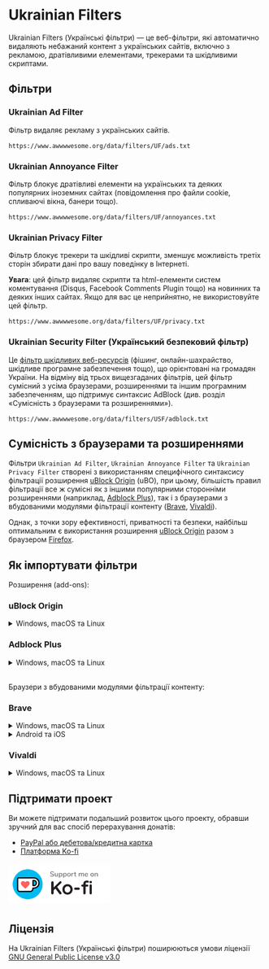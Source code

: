 # Ukrainian Filters

Ukrainian Filters (Українські фільтри) — це веб-фільтри, які автоматично видаляють небажаний контент з українських сайтів, включно з рекламою, дратівливими елементами, трекерами та шкідливими скриптами.

## Фільтри

### Ukrainian Ad Filter

Фільтр видаляє рекламу з українських сайтів.

```
https://www.awwwwesome.org/data/filters/UF/ads.txt
```

### Ukrainian Annoyance Filter

Фільтр блокує дратівливі елементи на українських та деяких популярних іноземних сайтах (повідомлення про файли cookie, спливаючі вікна, банери тощо).

```
https://www.awwwwesome.org/data/filters/UF/annoyances.txt
```

### Ukrainian Privacy Filter

Фільтр блокує трекери та шкідливі скрипти, зменшує можливість третіх сторін збирати дані про вашу поведінку в Інтернеті.

**Увага**: цей фільтр видаляє скрипти та html-елементи систем коментування (Disqus, Facebook Comments Plugin тощо) на новинних та деяких інших сайтах. Якщо для вас це неприйнятно, не використовуйте цей фільтр.

```
https://www.awwwwesome.org/data/filters/UF/privacy.txt
```

### Ukrainian Security Filter (Український безпековий фільтр)

Це [фільтр шкідливих веб-ресурсів](https://github.com/braveinnovators/ukrainian-security-filter) (фішинг, онлайн-шахрайство, шкідливе програмне забезпечення тощо), що орієнтовані на громадян України. На відміну від трьох вищезгаданих фільтрів, цей фільтр сумісний з усіма браузерами, розширеннями та іншим програмним забезпеченням, що підтримує синтаксис AdBlock (див. розділ «Сумісність з браузерами та розширеннями»).

```
https://www.awwwwesome.org/data/filters/USF/adblock.txt
```

## Сумісність з браузерами та розширеннями

Фільтри `Ukrainian Ad Filter`, `Ukrainian Annoyance Filter` та `Ukrainian Privacy Filter` створені з використанням специфічного синтаксису фільтрації розширення [uBlock Origin](https://github.com/gorhill/uBlock) (uBO), при цьому, більшість правил фільтрації все ж сумісні як з іншими популярними сторонніми розширеннями (наприклад, [Adblock Plus](https://adblockplus.org/)), так і з браузерами з вбудованими модулями фільтрації контенту ([Brave](https://brave.com/), [Vivaldi](https://vivaldi.com/)).

Однак, з точки зору ефективності, приватності та безпеки, найбільш оптимальним є використання розширення [uBlock Origin](https://ublockorigin.com/) разом з браузером [Firefox](https://www.mozilla.org/firefox/).

## Як імпортувати фільтри

Розширення (add-ons):

### uBlock Origin

<details>
<summary>Windows, macOS та Linux</summary>

1. Відкрити меню `Preferences` розширення uBlock Origin, клацнути мишею на вкладку `Filter lists` і прокрутити до розділу `Custom`
2. Клацнути мишею на `Import...` і у поле вводу вставити скопійовані адреси необхідних фільтрів, зберігши зміни.

Додаткова інструкція доступна за адресою: [https://github.com/gorhill/uBlock/wiki/Filter-lists-from-around-the-web](https://github.com/gorhill/uBlock/wiki/Filter-lists-from-around-the-web)
</details>

### Adblock Plus

<details>
<summary>Windows, macOS та Linux</summary>

1. Відкрити меню налаштування розширення Adblock Plus, клацнути мишею на вкладку `Advanced` і прокрутити до розділу `My filter list`
2. У поле вводу вставити скопійовані адреси необхідних фільтрів, зберігши зміни.

Додаткова інструкція доступна за адресою: [https://help.adblockplus.org/hc/en-us/articles/360062859913-Add-a-custom-filter](https://help.adblockplus.org/hc/en-us/articles/360062859913-Add-a-custom-filter)
</details>

<br>

Браузери з вбудованими модулями фільтрації контенту:

### Brave

<details>
<summary>Windows, macOS та Linux</summary>

1. У меню `Settings` відкрити вкладку `Shields` й змінити налаштування `Trackers & ads blocking` на `Aggressive`
2. У вкладці `Shields` відкрити розділ `Content filtering` і у розділі `Add custom filter lists` у поле вводу вставити скопійовані адреси необхідних фільтрів.
</details>

<details>
<summary>Android та iOS</summary>

1. У меню `Settings` відкрити розділ меню `Brave Shields & privacy` й змінити налаштування `Block trackers & ads` на `Aggressive`
2. Вийти з меню, відкрити нову вкладку та ввести наступну адресу: `brave://adblock`
3. Перейти до розділу `Subscribe to filter list`, натиснути на кнопку `Add filter list via URL` і у поле вводу вставити скопійовані адреси необхідних фільтрів, зберігши зміни шляхом натискання на кнопку `Submit`.

Додаткова інструкція доступна за адресою: https://brave.com/privacy-updates/10-custom-filter-lists/
</details>

### Vivaldi

<details>
<summary>Windows, macOS та Linux</summary>

1. Перейдіть у `Налаштування` > `Приватність` > `Блокування трекерів та реклами` > `Показати списки`
2. Натисніть на кнопку `Додати список`, вставте скопійовані адреси необхідних фільтрів та натисніть кнопку `Імпорт`.

Додаткова інструкція доступна за адресою: [https://help.vivaldi.com/uk/desktop-uk/privacy-uk/tracking-and-ad-blocking/](https://help.vivaldi.com/uk/desktop-uk/privacy-uk/tracking-and-ad-blocking/)
</details>

## Підтримати проект

Ви можете підтримати подальший розвиток цього проекту, обравши зручний для вас спосіб перерахування донатів:

* [PayPal або дебетова/кредитна картка](https://www.paypal.com/donate/?hosted_button_id=AQ9BB34WHFADC)
* [Платформа Ko-fi](https://ko-fi.com/serhiyguryev)

<a href="https://ko-fi.com/serhiyguryev" title="Support me on Ko-fi"><img src="assets/kofi_bg_tag_white.svg" alt="Support me on Ko-fi" width="200px" style="display: inline-block; margin: 5px 0;"></a>

## Ліцензія

На Ukrainian Filters (Українські фільтри) поширюються умови ліцензії [GNU General Public License v3.0](https://github.com/spicy-pixels/ultimatelist/blob/main/LICENSE)
